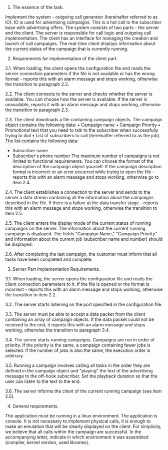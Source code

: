 1. The essence of the task.

Implement the system - outgoing call generator (hereinafter referred to as IO).
IO is used for advertising campaigns. This is a hot call to the subscriber base with advertising offers.
The system consists of two parts - the server and the client.
The server is responsible for call logic and outgoing call implementation.
The client has an interface for managing the creation and launch of call campaigns. The real-time client displays information about the current status of the campaign that is currently running.

2. Requirements for implementation of the client part.

2.1. When loading, the client opens the configuration file and reads the server connection parameters if the file is not available or has the wrong format - reports this with an alarm message and stops working, otherwise the transition to paragraph 2.2.

2.2. The client connects to the server and checks whether the server is available. You can choose how the server is available. If the server is unavailable, reports it with an alarm message and stops working, otherwise the transition to paragraph 2.3.

2.3. The client downloads a file containing campaign objects.
The campaign object contains the following data:
• Campaign name
• Campaign Priority
• Promotional text that you need to talk to the subscriber when successfully trying to dial
• List of subscribers to call (hereinafter referred to as the job). The list contains the following data:
- Subscriber name
- Subscriber's phone number
The maximum number of campaigns is not limited to functional requirements. You can choose the format of the description of the campaign object yourself. If the campaign description format is incorrect or an error occurred while trying to open the file - reports this with an alarm message and stops working, otherwise go to item 2.4.

2.4. The client establishes a connection to the server and sends to the server a data stream containing all the information about the campaigns described in the file. If there is a failure at the data transfer stage - reports this with an alarm message and stops working, otherwise the transition to item 2.5.

2.5. The client enters the display mode of the current status of running campaigns on the server. The information about the current running campaign is displayed. The fields "Campaign Name," "Campaign Priority" and information about the current job (subscriber name and number) should be displayed.

2.6. After completing the last campaign, the customer must inform that all tasks have been completed and complete.

3. Server Part Implementation Requirements.

3.1. When loading, the server opens the configuration file and reads the client connection parameters to it. If the file is opened or the format is incorrect - reports this with an alarm message and stops working, otherwise the transition to item 2.2.

3.2. The server starts listening on the port specified in the configuration file.

3.3. The server must be able to accept a data packet from the client containing an array of campaign objects. If the data packet could not be received to the end, it reports this with an alarm message and stops working, otherwise the transition to paragraph 3.4.

3.4. The server starts running campaigns. Campaigns are run in order of priority. If the priority is the same, a campaign containing fewer jobs is selected. If the number of jobs is also the same, the execution order is arbitrary.

3.5. Running a campaign involves calling all tasks in the order they are defined in the campaign object and "playing" the text of the advertising message to the off-hook subscriber. Set the playback duration so that the user can listen to the text to the end.

3.6. The server informs the client of the current running campaign (see item 2.5).

4. General requirements.

The application must be running in a linux environment. The application is console. It is not necessary to implement physical calls, it is enough to make an emulation that will be clearly displayed on the client. For simplicity, we believe that all calls within the campaign are successful. In the accompanying letter, indicate in which environment it was assembled (compiler, kernel version, used libraries).

